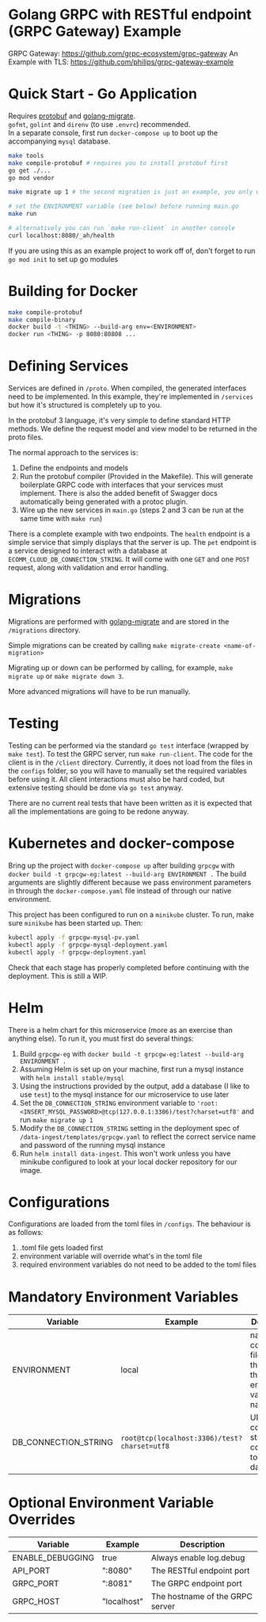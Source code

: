 # Golang GRPC with RESTful endpoint (GRPC Gateway) Example

GRPC Gateway: https://github.com/grpc-ecosystem/grpc-gateway
An Example with TLS: https://github.com/philips/grpc-gateway-example

# Quick Start - Go Application
Requires [protobuf](https://github.com/protocolbuffers/protobuf) and [golang-migrate](https://github.com/golang-migrate/migrate).  
`gofmt`, `golint` and `direnv` (to use `.envrc`) recommended.  
In a separate console, first run `docker-compose up` to boot up the accompanying `mysql` database.
```bash
make tools
make compile-protobuf # requires you to install protobuf first
go get ./...
go mod vendor

make migrate up 1 # the second migration is just an example, you only want the first migration

# set the ENVIRONMENT variable (see below) before running main.go
make run

# alternatively you can run `make run-client` in another console
curl localhost:8080/_ah/health 
```

If you are using this as an example project to work off of, don't forget to run `go mod init` to set up go modules

# Building for Docker
```bash
make compile-protobuf
make compile-binary
docker build -t <THING> --build-arg env=<ENVIRONMENT>
docker run <THING> -p 8080:80808 ...
```

# Defining Services

Services are defined in `/proto`. When compiled, the generated interfaces need to be implemented. In this example, they're implemented in `/services` but how it's structured is completely up to you.

In the protobuf 3 language, it's very simple to define standard HTTP methods. We define the request model and view model to be returned in the proto files.

The normal approach to the services is:
 1. Define the endpoints and models
 2. Run the protobuf compiler (Provided in the Makefile). This will generate boilerplate GRPC code with interfaces that your services must implement. There is also the added benefit of Swagger docs automatically being generated with a protoc plugin.
 3. Wire up the new services in `main.go` (steps 2 and 3 can be run at the same time with `make run`)

There is a complete example with two endpoints. The `health` endpoint is a simple service that simply displays that the server is up.
The `pet` endpoint is a service designed to interact with a database at `ECOMM_CLOUD_DB_CONNECTION_STRING`. It will come with one `GET` and one `POST` request, along with validation and error handling.

# Migrations

Migrations are performed with [golang-migrate](https://github.com/golang-migrate/migrate) and are stored in the `/migrations` directory.

Simple migrations can be created by calling `make migrate-create <name-of-migration>`

Migrating up or down can be performed by calling, for example, `make migrate up` or `make migrate down 3`.

More advanced migrations will have to be run manually.

# Testing

Testing can be performed via the standard `go test` interface (wrapped by `make test`). To test the GRPC server, run `make run-client`.
The code for the client is in the `/client` directory.
Currently, it does not load from the files in the `configs` folder, so you will have to manually set the required variables before using it.
All client interactions must also be hard coded, but extensive testing should be done via `go test` anyway.

There are no current real tests that have been written as it is expected that all the implementations are going to be redone anyway.


# Kubernetes and docker-compose

Bring up the project with `docker-compose up` after building `grpcgw` with `docker build -t grpcgw-eg:latest --build-arg ENVIRONMENT .`
The build arguments are slightly different because we pass environment parameters in through the `docker-compose.yaml` file instead of through our native environment.

This project has been configured to run on a `minikube` cluster. To run, make sure `minikube` has been started up. Then:
```bash
kubectl apply -f grpcgw-mysql-pv.yaml
kubectl apply -f grpcgw-mysql-deployment.yaml
kubectl apply -f grpcgw-deployment.yaml
```
Check that each stage has properly completed before continuing with the deployment. This is still a WIP. 

# Helm

There is a helm chart for this microservice (more as an exercise than anything else). To run it, you must first do several things:

 1. Build `grpcgw-eg` with `docker build -t grpcgw-eg:latest --build-arg ENVIRONMENT .`
 2. Assuming Helm is set up on your machine, first run a mysql instance with `helm install stable/mysql`
 3. Using the instructions provided by the output, add a database (I like to use `test`) to the mysql instance for our microservice to use later
 4. Set the `DB_CONNECTION_STRING` environment variable to `'root:<INSERT_MYSQL_PASSWORD>@tcp(127.0.0.1:3306)/test?charset=utf8'` and run `make migrate up 1`
 5. Modify the `DB_CONNECTION_STRING` setting in the deployment spec of `/data-ingest/templates/grpcgw.yaml` to reflect the correct service name and password of the running mysql instance
 6. Run `helm install data-ingest`. This won't work unless you have minikube configured to look at your local docker repository for our image.


# Configurations

Configurations are loaded from the toml files in `/configs`. The behaviour is as follows:
 
 1. .toml file gets loaded first
 2. environment variable will override what's in the toml file
 3. required environment variables do not need to be added to the toml files

# Mandatory Environment Variables
| Variable | Example | Description |
| --- | --- | --- |
| ENVIRONMENT | local | name the config toml files to be the same as the environment variable name.
| DB_CONNECTION_STRING | `root@tcp(localhost:3306)/test?charset=utf8` | URI connection string for connecting to the database  


# Optional Environment Variable Overrides
| Variable | Example | Description |
| --- | --- | --- |
| ENABLE_DEBUGGING | true | Always enable log.debug
| API_PORT | ":8080" | The RESTful endpoint port
| GRPC_PORT | ":8081" | The GRPC endpoint port
| GRPC_HOST | "localhost" | The hostname of the GRPC server
